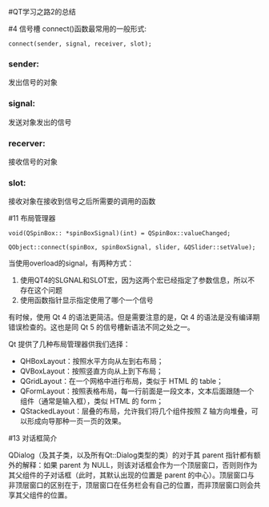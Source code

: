 #QT学习之路2的总结

#4 信号槽
connect()函数最常用的一般形式:

`connect(sender, signal, receiver, slot);`

### sender:   

发出信号的对象

### signal:  

发送对象发出的信号

### recerver:
 
接收信号的对象

### slot:

接收对象在接收到信号之后所需要的调用的函数

#11 布局管理器

`void(QSpinBox:: *spinBoxSignal)(int) = QSpinBox::valueChanged;`

`QObject::connect(spinBox, spinBoxSignal, slider, &QSlider::setValue);`

当使用overload的signal，有两种方式：

1. 使用QT4的SLGNAL和SLOT宏，因为这两个宏已经指定了参数信息，所以不存在这个问题
2. 使用函数指针显示指定使用了哪个一个信号

有时候，使用 Qt 4 的语法更简洁。但是需要注意的是，Qt 4 的语法是没有编译期错误检查的。这也是同 Qt 5 的信号槽新语法不同之处之一。

Qt 提供了几种布局管理器供我们选择： 

- QHBoxLayout：按照水平方向从左到右布局； 
- QVBoxLayout：按照竖直方向从上到下布局； 
- QGridLayout：在一个网格中进行布局，类似于 HTML 的 table；
- QFormLayout：按照表格布局，每一行前面是一段文本，文本后面跟随一个组件（通常是输入框），类似 HTML 的 form；
- QStackedLayout：层叠的布局，允许我们将几个组件按照 Z 轴方向堆叠，可以形成向导那种一页一页的效果。

#13 对话框简介

QDialog（及其子类，以及所有Qt::Dialog类型的类）的对于其 parent 指针都有额外的解释：如果 parent 为 NULL，则该对话框会作为一个顶层窗口，否则则作为其父组件的子对话框（此时，其默认出现的位置是 parent 的中心）。顶层窗口与非顶层窗口的区别在于，顶层窗口在任务栏会有自己的位置，而非顶层窗口则会共享其父组件的位置。